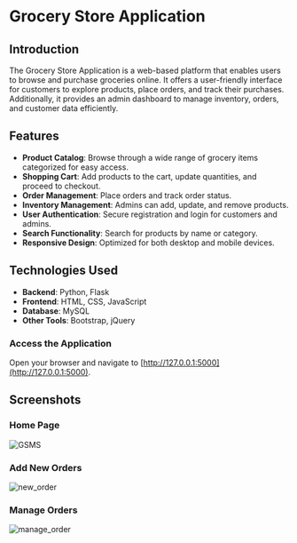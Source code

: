 # Grocery Store Application

## Introduction
The Grocery Store Application is a web-based platform that enables users to browse and purchase groceries online. It offers a user-friendly interface for customers to explore products, place orders, and track their purchases. Additionally, it provides an admin dashboard to manage inventory, orders, and customer data efficiently.

## Features
- **Product Catalog**: Browse through a wide range of grocery items categorized for easy access.
- **Shopping Cart**: Add products to the cart, update quantities, and proceed to checkout.
- **Order Management**: Place orders and track order status.
- **Inventory Management**: Admins can add, update, and remove products.
- **User Authentication**: Secure registration and login for customers and admins.
- **Search Functionality**: Search for products by name or category.
- **Responsive Design**: Optimized for both desktop and mobile devices.

## Technologies Used
- **Backend**: Python, Flask
- **Frontend**: HTML, CSS, JavaScript
- **Database**: MySQL
- **Other Tools**: Bootstrap, jQuery

### Access the Application
Open your browser and navigate to [http://127.0.0.1:5000](http://127.0.0.1:5000).

## Screenshots
### Home Page
![GSMS](https://github.com/user-attachments/assets/0cdac6b4-e301-4723-ab56-86c85957d02d)
<br>
### Add New Orders
![new_order](https://github.com/user-attachments/assets/cc019fb6-d97c-4560-9530-a0cfcf4c2860)
<br>
### Manage Orders
![manage_order](https://github.com/user-attachments/assets/c8699588-5957-412c-be63-a9bd6a3023fd)


